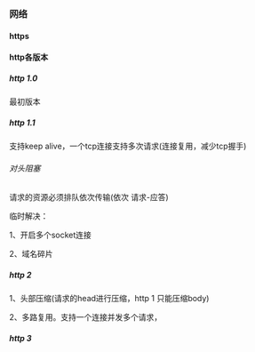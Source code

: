 ### 网络


#### https




#### http各版本

##### http 1.0

最初版本

##### http 1.1

支持keep alive，一个tcp连接支持多次请求(连接复用，减少tcp握手)

###### 对头阻塞

请求的资源必须排队依次传输(依次 请求-应答)

临时解决：

1、开启多个socket连接

2、域名碎片

##### http 2

1、头部压缩(请求的head进行压缩，http 1 只能压缩body)

2、多路复用。支持一个连接并发多个请求，

##### http 3
